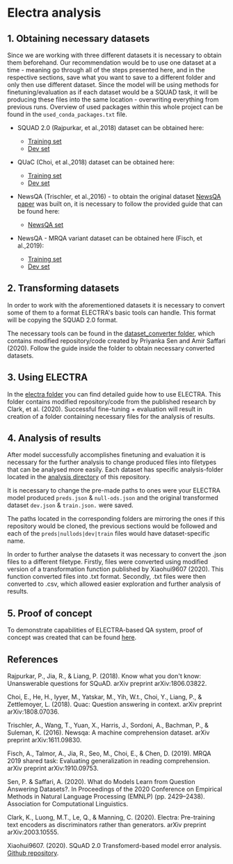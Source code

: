 # Electra analysis

## 1. Obtaining necessary datasets
Since we are working with three different datasets it is necessary to obtain them beforehand.  Our recommendation would be to use one dataset at a time - meaning go through all of the steps presented here, and in the respective sections, save what you want to save to a different folder and only then use different dataset. Since the model will be using methods for finetuning/evaluation as if each dataset would be a SQUAD task, it will be producing these files into the same location - overwriting everything from previous runs. Overview of used packages within this whole project can be found in the `used_conda_packages.txt` file.

* SQUAD 2.0 (Rajpurkar, et al.,2018) dataset can be obtained here:
  * [Training set](https://rajpurkar.github.io/SQuAD-explorer/dataset/train-v2.0.json)
  * [Dev set](https://rajpurkar.github.io/SQuAD-explorer/dataset/dev-v2.0.json)
 
* QUaC (Choi, et al.,2018) dataset can be obtained here:
  * [Training set](https://s3.amazonaws.com/my89public/quac/train_v0.2.json)
  * [Dev set](https://s3.amazonaws.com/my89public/quac/val_v0.2.json)

* NewsQA (Trischler, et al.,2016) - to obtain the original dataset [NewsQA paper](https://arxiv.org/pdf/1611.09830) was built on, it is necessary to follow the provided guide that can be found here:
  * [NewsQA set](https://github.com/Maluuba/newsqa)
 
* NewsQA - MRQA variant dataset can be obtained here (Fisch, et al.,2019):
  * [Training set](https://s3.us-east-2.amazonaws.com/mrqa/release/v2/train/NewsQA.jsonl.gz)
  * [Dev set](https://s3.us-east-2.amazonaws.com/mrqa/release/v2/dev/NewsQA.jsonl.gz)

## 2. Transforming datasets

In order to work with the aforementioned datasets it is necessary to convert some of them to a format ELECTRA's basic tools can handle.  This format will be copying the SQUAD 2.0 format.  
  
The necessary tools can be found in the [dataset_converter folder](https://github.com/TheHaymitch/Electra_analysis/tree/main/dataset_converter), which contains modified repository/code created by Priyanka Sen and Amir Saffari (2020). Follow the guide inside the folder to obtain necessary converted datasets.  

 ## 3. Using ELECTRA
 In the [electra folder](https://github.com/TheHaymitch/Electra_analysis/tree/main/electra) you can find detailed guide how to use ELECTRA. This folder contains modified repository/code from the published research by Clark, et al. (2020). Successful fine-tuning + evaluation will result in creation of a folder containing necessary files for the analysis of results.  
 
 ## 4. Analysis of results
 
 After model successfully accomplishes finetuning and evaluation it is necessary for the further analysis to change produced files into filetypes that can be analysed more easily. Each dataset has specific analysis-folder located in the [analysis directory](https://github.com/TheHaymitch/Electra_analysis/tree/main/analysis) of this repository. 
   
 It is necessary to change the pre-made paths to ones were your ELECTRA model produced `preds.json` & `null-ods.json` and the original transformed dataset `dev.json` & `train.json.` were saved.  
   
 The paths located in the corresponding folders are mirroring the ones if this repository would be cloned, the previous sections would be followed and each of the `preds|nullods|dev|train` files would have dataset-specific name.
   
In order to further analyse the datasets it was necessary to convert the .json files to a different filetype. Firstly, files were converted using modified version of a transformation function published by Xiaohui9607 (2020). This function converted files into .txt format. Secondly, .txt files were then converted to .csv, which allowed easier exploration and further analysis of results. 
 
 
## 5. Proof of concept

To demonstrate capabilities of ELECTRA-based QA system, proof of concept was created that can be found [here](https://github.com/rwimmer56/ELECTRA_Proof_Of_Concept). 
 
 
 
 
## References  
  
Rajpurkar, P., Jia, R., & Liang, P. (2018). Know what you don't know: Unanswerable questions for SQuAD. arXiv preprint arXiv:1806.03822.

Choi, E., He, H., Iyyer, M., Yatskar, M., Yih, W.t., Choi, Y., Liang, P., & Zettlemoyer, L. (2018). Quac: Question answering in context. arXiv preprint arXiv:1808.07036.  

Trischler, A., Wang, T., Yuan, X., Harris, J., Sordoni, A., Bachman, P., & Suleman, K. (2016). Newsqa: A machine comprehension dataset. arXiv preprint arXiv:1611.09830.  

Fisch, A., Talmor, A., Jia, R., Seo, M., Choi, E., & Chen, D. (2019). MRQA 2019 shared task: Evaluating generalization in reading comprehension. arXiv preprint arXiv:1910.09753.
  
Sen, P. & Saffari, A.  (2020). What do Models Learn from Question Answering Datasets?. In Proceedings of the 2020 Conference on Empirical Methods in Natural Language Processing (EMNLP) (pp. 2429–2438). Association for Computational Linguistics.  

Clark, K., Luong, M.T., Le, Q., & Manning, C. (2020). Electra: Pre-training text encoders as discriminators rather than generators. arXiv preprint arXiv:2003.10555.

Xiaohui9607. (2020). SQuAD 2.0 Transfomerd-based model error analysis. [Github repository](https://bit.ly/2RjXlWH).



